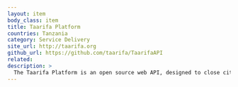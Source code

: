 ```yaml
---
layout: item
body_class: item
title: Taarifa Platform
countries: Tanzania
category: Service Delivery
site_url: http://taarifa.org
github_url: https://github.com/taarifa/TaarifaAPI
related: 
description: >
  The Taarifa Platform is an open source web API, designed to close citizen feedback loops.
---
```

